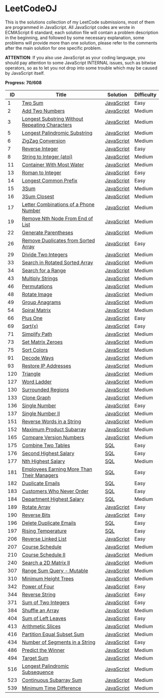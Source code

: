 # LeetCodeOJ

This is the solutions collection of my LeetCode submissions, most of them are programmed in JavaScript. All JavaScript codes are wrote in ECMAScript 6 standard, each solution file will contain a problem description in the beginning, and followed by some necessary explanation, some problems will provide more than one solution, please refer to the comments after the main solution for one specific problem.

**ATTENTION**: If you also use JavaScript as your coding language, you should pay attention to some JavaScript INTERNAL issues, such as bitwise operators, so as to let you not drop into some trouble which may be caused by JavaScript itself.

**Progress: 70/608**

| ID | Title | Solution | Difficulty |
|---| ----- | -------- | ---------- |
|1|[Two Sum](https://leetcode.com/problems/two-sum/) | [JavaScript](./src/two-sum/res.js)|Easy|
|2|[Add Two Numbers](https://leetcode.com/problems/add-two-numbers/) | [JavaScript](./src/add-two-numbers/res.js)|Medium|
|3|[Longest Substring Without Repeating Characters](https://leetcode.com/problems/longest-substring-without-repeating-characters/) | [JavaScript](./src/longest-substring-without-repeating-characters/res.js) |Medium|
|5|[Longest Palindromic Substring](https://leetcode.com/problems/longest-palindromic-substring/) | [JavaScript](./src/longest-palindromic-substring/res.js) |Medium|
|6|[ZigZag Conversion](https://leetcode.com/problems/zigzag-conversion/) | [JavaScript](./src/zigzag-conversion/res.js) |Medium|
|7|[Reverse Integer](https://leetcode.com/problems/reverse-integer/) | [JavaScript](./src/reverse-integer/res.js)|Easy|
|8|[String to Integer (atoi)](https://leetcode.com/problems/string-to-integer-atoi/) | [JavaScript](./src/string-to-integer-atoi/res.js)|Medium|
|11|[Container With Most Water](https://leetcode.com/problems/container-with-most-water/) | [JavaScript](./src/container-with-most-water/res.js)|Medium|
|13|[Roman to Integer](https://leetcode.com/problems/roman-to-integer/) | [JavaScript](./src/roman-to-integer/res.js)|Easy|
|14|[Longest Common Prefix](https://leetcode.com/problems/longest-common-prefix/) | [JavaScript](./src/longest-common-prefix/res.js)|Easy|
|15|[3Sum](https://leetcode.com/problems/3sum/) | [JavaScript](./src/3sum/res.js) |Medium|
|16|[3Sum Closest](https://leetcode.com/problems/3sum-closest/) | [JavaScript](./src/3sum-closest/res.js) |Medium|
|17|[Letter Combinations of a Phone Number](https://leetcode.com/problems/letter-combinations-of-a-phone-number/) | [JavaScript](./src/letter-combinations-of-a-phone-number/res.js)|Medium|
|19|[Remove Nth Node From End of List](https://leetcode.com/problems/remove-nth-node-from-end-of-list/) | [JavaScript](./src/remove-nth-node-from-end-of-list/res.js)|Medium|
|22|[Generate Parentheses](https://leetcode.com/problems/generate-parentheses/) | [JavaScript](./src/generate-parentheses/res.js)|Medium|
|26|[Remove Duplicates from Sorted Array](https://leetcode.com/problems/remove-duplicates-from-sorted-array/) | [JavaScript](./src/remove-duplicates-from-sorted-array/res.js)|Easy|
|29|[Divide Two Integers](https://leetcode.com/problems/divide-two-integers/) | [JavaScript](./src/divide-two-integers/res.js)|Medium|
|33|[Search in Rotated Sorted Array](https://leetcode.com/problems/search-in-rotated-sorted-array/) | [JavaScript](./src/search-in-rotated-sorted-array/res.js)|Medium|
|34|[Search for a Range](https://leetcode.com/problems/search-for-a-range/) | [JavaScript](./src/search-for-a-range/res.js)|Medium|
|43|[Multiply Strings](https://leetcode.com/problems/multiply-strings/) | [JavaScript](./src/multiply-strings/res.js)|Medium|
|46|[Permutations](https://leetcode.com/problems/permutations/) | [JavaScript](./src/permutations/res.js)|Medium|
|48|[Rotate Image](https://leetcode.com/problems/rotate-image/) | [JavaScript](./src/rotate-image/res.js)|Medium|
|49|[Group Anagrams](https://leetcode.com/problems/anagrams/) | [JavaScript](./src/anagrams/res.js)|Medium|
|54|[Spiral Matrix](https://leetcode.com/problems/spiral-matrix/) | [JavaScript](./src/spiral-matrix/res.js)|Medium|
|66|[Plus One](https://leetcode.com/problems/plus-one/) | [JavaScript](./src/plus-one/res.js)|Easy|
|69|[Sqrt(x)](https://leetcode.com/problems/sqrtx/) | [JavaScript](./src/sqrtx/res.js)|Easy|
|71|[Simplify Path](https://leetcode.com/problems/simplify-path/) | [JavaScript](./src/simplify-path/res.js)|Medium|
|73|[Set Matrix Zeroes](https://leetcode.com/problems/set-matrix-zeroes/) | [JavaScript](./src/set-matrix-zeroes/res.js)|Medium|
|75|[Sort Colors](https://leetcode.com/problems/sort-colors/) | [JavaScript](./src/sort-colors/res.js)|Medium|
|91|[Decode Ways](https://leetcode.com/problems/decode-ways/) | [JavaScript](./src/decode-ways/res.js)|Medium|
|93|[Restore IP Addresses](https://leetcode.com/problems/restore-ip-addresses/) | [JavaScript](./src/restore-ip-addresses/res.js)|Medium|
|120|[Triangle](https://leetcode.com/problems/triangle/) | [JavaScript](./src/triangle/res.js)|Medium|
|127|[Word Ladder](https://leetcode.com/problems/word-ladder/) | [JavaScript](./src/word-ladder/res.js)|Medium|
|130|[Surrounded Regions](https://leetcode.com/problems/surrounded-regions/) | [JavaScript](./src/surrounded-regions/res.js)|Medium|
|133|[Clone Graph](https://leetcode.com/problems/clone-graph/) | [JavaScript](./src/clone-graph/res.js)|Medium|
|136|[Single Number](https://leetcode.com/problems/single-number/) | [JavaScript](./src/single-number/res.js)|Easy|
|137|[Single Number II](https://leetcode.com/problems/single-number-ii/) | [JavaScript](./src/single-number-ii/res.js)|Medium|
|151|[Reverse Words in a String](https://leetcode.com/problems/reverse-words-in-a-string/) | [JavaScript](./src/reverse-words-in-a-string/res.js)|Medium|
|152|[Maximum Product Subarray](https://leetcode.com/problems/maximum-product-subarray/) | [JavaScript](./src/maximum-product-subarray/res.js)|Medium|
|165|[Compare Version Numbers](https://leetcode.com/problems/compare-version-numbers/) | [JavaScript](./src/compare-version-numbers/res.js)|Medium|
|175|[Combine Two Tables](https://leetcode.com/problems/combine-two-tables/)| [SQL](./src/combine-two-tables/res.txt)|Easy|
|176|[Second Highest Salary](https://leetcode.com/problems/second-highest-salary/)| [SQL](./src/second-highest-salary/res.txt)|Easy|
|177|[Nth Highest Salary](https://leetcode.com/problems/nth-highest-salary/)| [SQL](./src/nth-highest-salary/res.txt)|Medium|
|181|[Employees Earning More Than Their Managers](https://leetcode.com/problems/employees-earning-more-than-their-managers/) | [SQL](./src/employees-earning-more-than-their-managers/res.txt)|Easy|
|182|[Duplicate Emails](https://leetcode.com/problems/duplicate-emails/) | [SQL](./src/duplicate-emails/res.txt)|Easy|
|183|[Customers Who Never Order](https://leetcode.com/problems/customers-who-never-order/) | [SQL](./src/customers-who-never-order/res.txt)|Easy|
|184|[Department Highest Salary](https://leetcode.com/problems/department-highest-salary/) | [SQL](./src/department-highest-salary/res.txt)|Medium|
|189|[Rotate Array](https://leetcode.com/problems/rotate-array/) | [JavaScript](./src/rotate-array/res.js)|Easy|
|190|[Reverse Bits](https://leetcode.com/problems/reverse-bits/) | [JavaScript](./src/reverse-bits/res.js)|Easy|
|196|[Delete Duplicate Emails](https://leetcode.com/problems/delete-duplicate-emails/) | [SQL](./src/delete-duplicate-emails/res.txt)|Easy|
|197|[Rising Temperature](https://leetcode.com/problems/rising-temperature/) | [SQL](./src/rising-temperature/res.txt)|Easy|
|206|[Reverse Linked List](https://leetcode.com/problems/reverse-linked-list/) | [JavaScript](./src/reverse-linked-list/res.js)|Easy|
|207|[Course Schedule](https://leetcode.com/problems/course-schedule/) | [JavaScript](./src/course-schedule/res.js)|Medium|
|210|[Course Schedule II](https://leetcode.com/problems/course-schedule-ii/) | [JavaScript](./src/course-schedule-ii/res.js)|Medium|
|240|[Search a 2D Matrix II](https://leetcode.com/problems/search-a-2d-matrix-ii/) | [JavaScript](./src/search-a-2d-matrix-ii/res.js)|Medium|
|307|[Range Sum Query - Mutable](https://leetcode.com/problems/range-sum-query-mutable/) | [JavaScript](./src/range-sum-query-mutable/res.js)|Medium|
|310|[Minimum Height Trees](https://leetcode.com/problems/minimum-height-trees/) | [JavaScript](./src/minimum-height-trees/res.js)|Medium|
|342|[Power of Four](https://leetcode.com/problems/power-of-four/) | [JavaScript](./src/power-of-four/res.js)|Easy|
|344|[Reverse String](https://leetcode.com/problems/reverse-string/) | [JavaScript](./src/reverse-string/res.js)|Easy|
|371|[Sum of Two Integers](https://leetcode.com/problems/sum-of-two-integers/) | [JavaScript](./src/sum-of-two-integers/res.js)|Easy|
|384|[Shuffle an Array](https://leetcode.com/problems/shuffle-an-array/) | [JavaScript](./src/shuffle-an-array/res.js)|Medium|
|404|[Sum of Left Leaves](https://leetcode.com/problems/sum-of-left-leaves/) | [JavaScript](./src/sum-of-left-leaves/res.js)|Easy|
|413|[Arithmetic Slices](https://leetcode.com/problems/arithmetic-slices/) | [JavaScript](./src/arithmetic-slices/res.js)|Medium|
|416|[Partition Equal Subset Sum](https://leetcode.com/problems/partition-equal-subset-sum/) | [JavaScript](./src/partition-equal-subset-sum/res.js)|Medium|
|434|[Number of Segments in a String](https://leetcode.com/problems/number-of-segments-in-a-string/) | [JavaScript](./src/number-of-segments-in-a-string/res.js)|Easy|
|486|[Predict the Winner](https://leetcode.com/problems/predict-the-winner/) | [JavaScript](./src/predict-the-winner/res.js)|Medium|
|494|[Target Sum](https://leetcode.com/problems/target-sum/) | [JavaScript](./src/target-sum/res.js)|Medium|
|516|[Longest Palindromic Subsequence](https://leetcode.com/problems/longest-palindromic-subsequence/) | [JavaScript](./src/longest-palindromic-subsequence/res.js)|Medium|
|523|[Continuous Subarray Sum](https://leetcode.com/problems/continuous-subarray-sum/) | [JavaScript](./src/continuous-subarray-sum/res.js)|Medium|
|539|[Minimum Time Difference](https://leetcode.com/problems/minimum-time-difference/) | [JavaScript](./src/minimum-time-difference/res.js)|Medium|
